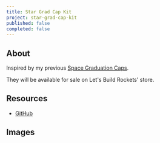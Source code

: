```yaml
---
title: Star Grad Cap Kit
project: star-grad-cap-kit
published: false
completed: false
---
```


## About
Inspired by my previous [Space Graduation Caps]({{site.url}}/projects/space-graduation-caps/).

They will be available for sale on Let's Build Rockets' store.

## Resources
- [GitHub](https://github.com/LetsBuildRockets/star-grad-cap-kit)

## Images
